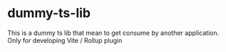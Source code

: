 # dummy-ts-lib
This is a dummy ts lib that mean to get consume by another application. Only for developing Vite / Rollup plugin
